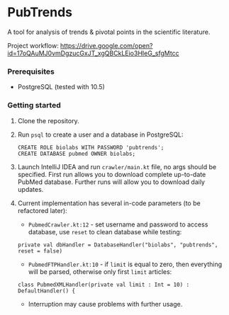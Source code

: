 # PubTrends

A tool for analysis of trends & pivotal points in the scientific literature.

Project workflow: https://drive.google.com/open?id=17oQAuMJ0vmDgzucGxJT_xgQBCkLEio3HIeG_sfgMtcc

### Prerequisites

* PostgreSQL (tested with 10.5)

### Getting started

1. Clone the repository.

2. Run ```psql``` to create a user and a database in PostgreSQL:

   ```
   CREATE ROLE biolabs WITH PASSWORD 'pubtrends';
   CREATE DATABASE pubmed OWNER biolabs; 
   ```
   
3. Launch IntelliJ IDEA and run ```crawler/main.kt``` file, no args should be specified. 
   First run allows you to download complete up-to-date PubMed database.
   Further runs will allow you to download daily updates.
   
4. Current implementation has several in-code parameters (to be refactored later):

   * ```PubmedCrawler.kt:12``` - set username and password to access database, use ```reset``` to clean database while testing:
   
   ```
   private val dbHandler = DatabaseHandler("biolabs", "pubtrends", reset = false)
   ```
   
   * ```PubmedFTPHandler.kt:10``` - if ```limit``` is equal to zero, then everything will be parsed, otherwise only first ```limit``` articles: 
   
   ```
   class PubmedXMLHandler(private val limit : Int = 10) : DefaultHandler() {
   ```
   
   * Interruption may cause problems with further usage.
